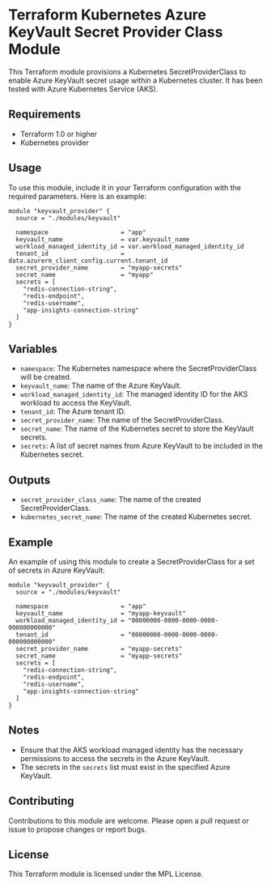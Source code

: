 # Terraform Kubernetes Azure KeyVault Secret Provider Class Module

This Terraform module provisions a Kubernetes SecretProviderClass to enable Azure KeyVault secret usage within a Kubernetes cluster. It has been tested with Azure Kubernetes Service (AKS).

## Requirements

- Terraform 1.0 or higher
- Kubernetes provider

## Usage

To use this module, include it in your Terraform configuration with the required parameters. Here is an example:

```hcl
module "keyvault_provider" {
  source = "./modules/keyvault"

  namespace                    = "app"
  keyvault_name                = var.keyvault_name
  workload_managed_identity_id = var.workload_managed_identity_id
  tenant_id                    = data.azurerm_client_config.current.tenant_id
  secret_provider_name         = "myapp-secrets"
  secret_name                  = "myapp"
  secrets = [
    "redis-connection-string",
    "redis-endpoint",
    "redis-username",
    "app-insights-connection-string"
  ]
}
```

## Variables

- `namespace`: The Kubernetes namespace where the SecretProviderClass will be created.
- `keyvault_name`: The name of the Azure KeyVault.
- `workload_managed_identity_id`: The managed identity ID for the AKS workload to access the KeyVault.
- `tenant_id`: The Azure tenant ID.
- `secret_provider_name`: The name of the SecretProviderClass.
- `secret_name`: The name of the Kubernetes secret to store the KeyVault secrets.
- `secrets`: A list of secret names from Azure KeyVault to be included in the Kubernetes secret.

## Outputs

- `secret_provider_class_name`: The name of the created SecretProviderClass.
- `kubernetes_secret_name`: The name of the created Kubernetes secret.

## Example

An example of using this module to create a SecretProviderClass for a set of secrets in Azure KeyVault:

```hcl
module "keyvault_provider" {
  source = "./modules/keyvault"

  namespace                    = "app"
  keyvault_name                = "myapp-keyvault"
  workload_managed_identity_id = "00000000-0000-0000-0000-000000000000"
  tenant_id                    = "00000000-0000-0000-0000-000000000000"
  secret_provider_name         = "myapp-secrets"
  secret_name                  = "myapp-secrets"
  secrets = [
    "redis-connection-string",
    "redis-endpoint",
    "redis-username",
    "app-insights-connection-string"
  ]
}
```

## Notes

- Ensure that the AKS workload managed identity has the necessary permissions to access the secrets in the Azure KeyVault.
- The secrets in the `secrets` list must exist in the specified Azure KeyVault.

## Contributing

Contributions to this module are welcome. Please open a pull request or issue to propose changes or report bugs.

## License

This Terraform module is licensed under the MPL License.